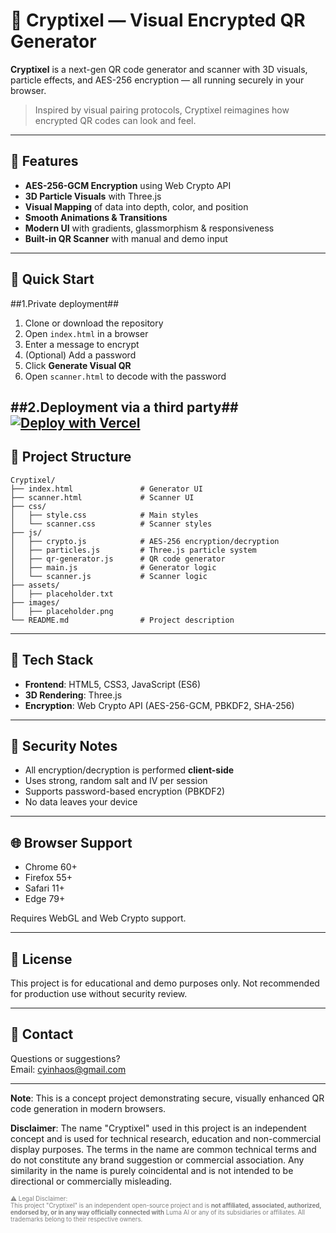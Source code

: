 
# 🌟 Cryptixel — Visual Encrypted QR Generator

**Cryptixel** is a next-gen QR code generator and scanner with 3D visuals, particle effects, and AES-256 encryption — all running securely in your browser.

> Inspired by visual pairing protocols, Cryptixel reimagines how encrypted QR codes can look and feel.

---

## 🔐 Features

- **AES-256-GCM Encryption** using Web Crypto API  
- **3D Particle Visuals** with Three.js  
- **Visual Mapping** of data into depth, color, and position  
- **Smooth Animations & Transitions**  
- **Modern UI** with gradients, glassmorphism & responsiveness  
- **Built-in QR Scanner** with manual and demo input

---

## 🚀 Quick Start
##1.Private deployment##
1. Clone or download the repository  
2. Open `index.html` in a browser  
3. Enter a message to encrypt  
4. (Optional) Add a password  
5. Click **Generate Visual QR**  
6. Open `scanner.html` to decode with the password

##2.Deployment via a third party##
[![Deploy with Vercel](https://vercel.com/button)](https://vercel.com/import/project?template=https://github.com/yinhao-ai/Cryptixel)
---

## 📁 Project Structure

```
Cryptixel/
├── index.html               # Generator UI
├── scanner.html             # Scanner UI
├── css/
│   ├── style.css            # Main styles
│   └── scanner.css          # Scanner styles
├── js/
│   ├── crypto.js            # AES-256 encryption/decryption
│   ├── particles.js         # Three.js particle system
│   ├── qr-generator.js      # QR code generator
│   ├── main.js              # Generator logic
│   └── scanner.js           # Scanner logic
├── assets/
│   ├── placeholder.txt
├── images/
│   ├── placeholder.png
└── README.md                # Project description
```

---

## 🔧 Tech Stack

- **Frontend**: HTML5, CSS3, JavaScript (ES6)  
- **3D Rendering**: Three.js  
- **Encryption**: Web Crypto API (AES-256-GCM, PBKDF2, SHA-256)

---

## 🔐 Security Notes

- All encryption/decryption is performed **client-side**  
- Uses strong, random salt and IV per session  
- Supports password-based encryption (PBKDF2)  
- No data leaves your device

---

## 🌐 Browser Support

- Chrome 60+  
- Firefox 55+  
- Safari 11+  
- Edge 79+  

Requires WebGL and Web Crypto support.

---

## 📄 License

This project is for educational and demo purposes only. Not recommended for production use without security review.

---

## 🤝 Contact

Questions or suggestions?  
Email: cyinhaos@gmail.com

---

**Note**: This is a concept project demonstrating secure, visually enhanced QR code generation in modern browsers.

**Disclaimer**: The name "Cryptixel" used in this project is an independent concept and is used for technical research, education and non-commercial display purposes.
The terms in the name are common technical terms and do not constitute any brand suggestion or commercial association.
Any similarity in the name is purely coincidental and is not intended to be directional or commercially misleading.

<sub><sup><span style="color:gray">
⚠️ Legal Disclaimer:  
This project "Cryptixel" is an independent open-source project and is <strong>not affiliated, associated, authorized, endorsed by, or in any way officially connected with</strong> Luma AI or any of its subsidiaries or affiliates. All trademarks belong to their respective owners.
</span></sup></sub>
